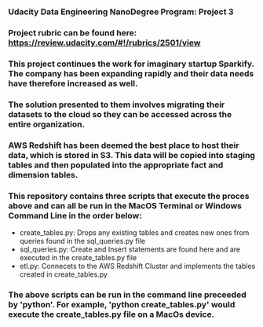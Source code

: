 ### Udacity Data Engineering NanoDegree Program: Project 3

### Project rubric can be found here: https://review.udacity.com/#!/rubrics/2501/view

### This project continues the work for imaginary startup Sparkify. The company has been expanding rapidly and their data needs have therefore increased as well.
### The solution presented to them involves migrating their datasets to the cloud so they can be accessed across the entire organization.

### AWS Redshift has been deemed the best place to host their data, which is stored in S3. This data will be copied into staging tables and then populated into the appropriate fact and dimension tables.

### This repository contains three scripts that execute the proces above and can all be run in the MacOS Terminal or Windows Command Line in the order below:

* create_tables.py: Drops any existing tables and creates new ones from queries found in the sql_queries.py file
* sql_queries.py: Create and Insert statements are found here and are executed in the create_tables.py file
* etl.py: Connecets to the AWS Redshift Cluster and implements the tables created in create_tables.py

### The above scripts can be run in the command line preceeded by 'python'. For example, 'python create_tables.py' would execute the create_tables.py file on a MacOs device.


